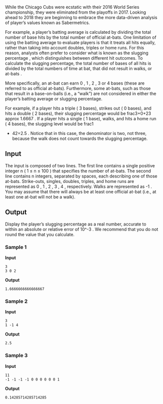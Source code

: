 While the Chicago Cubs were ecstatic with their 2016 World
Series championship, they were eliminated from the playoffs in
2017. Looking ahead to 2018 they are beginning to embrace the
more data-driven analysis of player’s values known as
Sabermetrics.

For example, a player’s batting average is calculated by
dividing the total number of base hits by the total number of
official at-bats. One limitation of using the batting average
to evaluate players is that it treats all hits equally, rather
than taking into account doubles, triples or home runs. For
this reason, analysts often prefer to consider what is known as
the slugging percentage , which distinguishes between
different hit outcomes. To calculate the slugging percentage,
the total number of bases of all hits is divided by
the total numbers of time at bat, that did not result in walks,
or at-bats .

More specifically, an at-bat can earn 0 , 1 , 2 , 3 or 4 bases (these are referred to as official at-bats). Furthermore, some at-bats, such as
those that result in a base-on-balls (i.e., a “walk”) are not
considered in either the player’s batting average or slugging
percentage.

For example, if a player hits a triple ( 3 bases), strikes out
( 0 bases), and hits
a double ( 2 bases),
their slugging percentage would be frac3+0+23 approx 1.6667 . If a
player hits a single ( 1 base), walks, and hits a home
run ( 4 bases), the
slugging level would be frac1
+ 42=2.5 . Notice that in this case, the denominator
is two, not three, because the walk does not count towards the
slugging percentage.

## Input
The input is composed of two lines. The first line contains
a single positive integer n ( 1
≤ n ≤ 100 ) that specifies the number of at-bats.
The second line contains n integers, separated by spaces,
each describing one of those at-bats. Strike-outs, singles,
doubles, triples, and home runs are represented as 0 , 1 , 2 , 3 , 4 , respectively. Walks are represented as -1 . You may assume that there will
always be at least one official at-bat (i.e., at least one
at-bat will not be a walk).

## Output
Display the player’s slugging percentage as a real number,
accurate to within an absolute or relative error of 10^-3 . We recommend
that you do not round the value that you
calculate.

### Sample 1
**Input**
```text
3
3 0 2
```
**Output**
```text
1.6666666666666667
```

### Sample 2
**Input**
```text
3
1 -1 4
```
**Output**
```text
2.5
```

### Sample 3
**Input**
```text
11
-1 -1 -1 -1 0 0 0 0 0 0 1
```
**Output**
```text
0.14285714285714285
```
